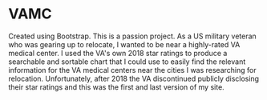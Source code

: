 # VAMC
Created using Bootstrap.
This is a passion project. As a US military veteran who was gearing up to relocate, I wanted to be near a highly-rated VA medical center. I used the VA's own 2018 star ratings to produce a searchable and sortable chart that I could use to easily find the relevant information for the VA medical centers near the cities I was researching for relocation. Unfortunately, after 2018 the VA discontinued publicly disclosing their star ratings and this was the first and last version of my site.
